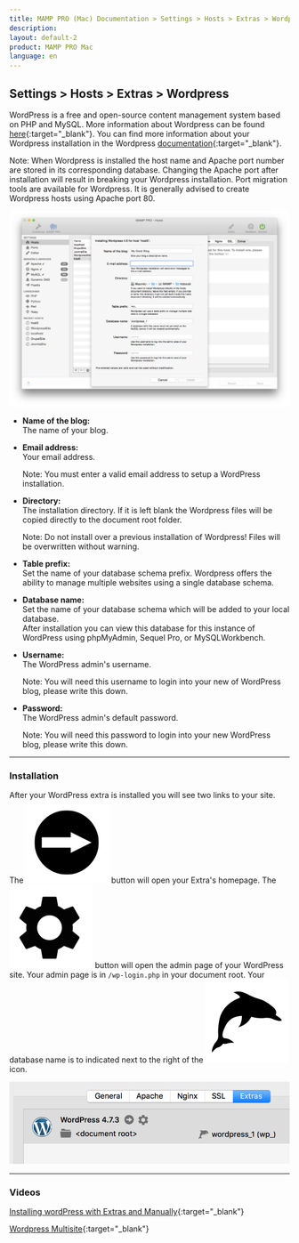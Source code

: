 ```yaml
---
title: MAMP PRO (Mac) Documentation > Settings > Hosts > Extras > Wordpress
description: 
layout: default-2
product: MAMP PRO Mac
language: en
---
```


## Settings > Hosts > Extras > Wordpress

WordPress is a free and open-source content management system based on PHP and MySQL. More information about Wordpress can be found [here](https://www.wordpress.org){:target="_blank"}. You can find more information about your Wordpress installation in the Wordpress [documentation](https://codex.wordpress.org/Main_Page){:target="_blank"}.

<div class="alert" role="alert">
Note: When Wordpress is installed the host name and Apache port number are stored in its corresponding database. Changing the Apache port after installation will result in breaking your Wordpress installation. Port migration tools are available for Wordpress. It is generally advised to create Wordpress hosts using Apache port 80.
</div>


![MAMP](/en/MAMP-PRO-Mac/Settings/Hosts/Extras/WordPress/WordPress.png)

*  **Name of the blog:**  
   The name of your blog.

*  **Email address:**  
   Your email address.  
   <div class="alert" role="alert"> 
   Note: You must enter a valid email address to setup a WordPress installation.
   </div>

*  **Directory:**  
   The installation directory. If it is left blank the Wordpress files will be copied directly to the document root folder.  
   <div class="alert" role="alert">    
   Note: Do not install over a previous installation of Wordpress! Files will be overwritten without warning.  
   </div>

*  **Table prefix:**  
   Set the name of your database schema prefix. Wordpress offers the ability to manage multiple websites using a single database schema.

*  **Database name:**  
   Set the name of your database schema which will be added to your local database.  
   After installation you can view this database for this instance of WordPress using phpMyAdmin, Sequel Pro, or           MySQLWorkbench. 
 
*  **Username:**  
   The WordPress admin's username.
   <div class="alert" role="alert"> 
   Note: You will need this username to login into your new of WordPress blog, please write this down.
   </div>

*  **Password:**  
   The WordPress admin's default password.  
   <div class="alert" role="alert"> 
   Note: You will need this password to login into your new WordPress blog, please write this down.
   </div>

---
 
### Installation
 
After your WordPress extra is installed you will see two links to your site. The ![MAMP](/en/MAMP-PRO-Mac/Settings/Hosts/Extras/BlackArrow.png) button will open your Extra's homepage. The ![MAMP](/en/MAMP-PRO-Mac/Settings/Hosts/Extras/gear.png) button will open the admin page of your WordPress site. Your admin page is in `/wp-login.php` in your document root. Your database name is to indicated next to the right of the  ![MAMP](/en/MAMP-PRO-Mac/Settings/Hosts/Extras/mysql.png) icon.

![MAMP](/en/MAMP-PRO-Mac/Settings/Hosts/Extras/WordPress/wpInstall.png)

---

### Videos

<i class="fa fa-play-circle-o fa-lg" aria-hidden="true"></i>  [Installing wordPress with Extras and Manually](https://www.youtube.com/watch?v=pZ7J4Ai-RxQ){:target="_blank"}

<i class="fa fa-play-circle-o fa-lg" aria-hidden="true"></i>  [Wordpress Multisite](https://www.youtube.com/watch?v=7pDvR9E94Og){:target="_blank"}




